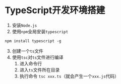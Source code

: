 # TypeScript开发环境搭建

1. 安装`Node.js`
2. 使用`npm`全局安装`typescript`

```
npm install typescript -g
```

3. 创建一个`ts`文件
4. 使用`tsc`对`ts`文件进行编译
   1. 进入命令行
   2. 进入`ts`文件所在目录
   3. 执行命令 `tsc xxx.ts`（就会产生一个`xxx.js`代码）

